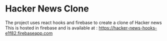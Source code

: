 # Hacker News Clone

The project uses react hooks and firebase to create a clone of Hacker news
This is hosted in firebase and is available at :
https://hacker-news-hooks-e1f82.firebaseapp.com
